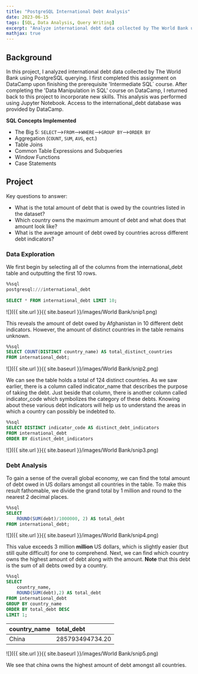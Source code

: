 ```yaml
---
title: "PostgreSQL International Debt Analysis"
date: 2023-06-15
tags: [SQL, Data Analysis, Query Writing]
excerpt: "Analyze international debt data collected by The World Bank using PostgreSQL querying"
mathjax: true
---
```


## Background

In this project, I analyzed international debt data collected by The World Bank using PostgreSQL querying. I first completed this assignment on DataCamp upon finishing the prerequisite 'Intermediate SQL` course. After completing the 'Data Manipulation in SQL' course on DataCamp, I returned back to this project to incorporate new skills. This analysis was performed using Jupyter Notebook. Access to the international_debt database was provided by DataCamp.

**SQL Concepts Implemented**

  - The Big 5: `SELECT`–\>`FROM`–\>`WHERE`–\>`GROUP
    BY`–\>`ORDER BY`
  - Aggregation (`COUNT`, `SUM`, `AVG`, ect.)
  - Table Joins
  - Common Table Expressions and Subqueries
  - Window Functions
  - Case Statements

## Project

Key questions to answer:
- What is the total amount of debt that is owed by the countries listed in the dataset?
- Which country owns the maximum amount of debt and what does that amount look like?
- What is the average amount of debt owed by countries across different debt indicators?

### Data Exploration

We first begin by selecting all of the columns from the international_debt table and outputting the first 10 rows. 

``` sql
%%sql
postgresql:///international_debt
    
SELECT * FROM international_debt LIMIT 10; 
```
![]({{ site.url }}{{ site.baseurl }}/images/World Bank/snip1.png)

This reveals the amount of debt owed by Afghanistan in 10 different debt indicators. However, the amount of distinct countries in the table remains unknown.

``` sql
%%sql
SELECT COUNT(DISTINCT country_name) AS total_distinct_countries
FROM international_debt;
```

![]({{ site.url }}{{ site.baseurl }}/images/World Bank/snip2.png)

We can see the table holds a total of 124 distinct countries. As we saw earlier, there is a column called indicator_name that describes the purpose of taking the debt. Just beside that column, there is another column called indicator_code which symbolizes the category of these debts. Knowing about these various debt indicators will help us to understand the areas in which a country can possibly be indebted to.

``` sql
%%sql
SELECT DISTINCT indicator_code AS distinct_debt_indicators
FROM international_debt
ORDER BY distinct_debt_indicators
```

![]({{ site.url }}{{ site.baseurl }}/images/World Bank/snip3.png)

### Debt Analysis

To gain a sense of the overall global economy, we can find the total amount of debt owed in US dollars amongst all countries in the table. To make this result fathomable, we divide the grand total by 1 million and round to the nearest 2 decimal places.

``` sql
%%sql
SELECT 
    ROUND(SUM(debt)/1000000, 2) AS total_debt
FROM international_debt; 
```

![]({{ site.url }}{{ site.baseurl }}/images/World Bank/snip4.png)

This value exceeds 3 million **million** US dollars, which is slightly easier (but still quite difficult) for one to comprehend. Next, we can find which country owns the highest amount of debt along with the amount. **Note** that this debt is the sum of all debts owed by a country.

``` sql
%%sql
SELECT 
    country_name, 
    ROUND(SUM(debt),2) AS total_debt
FROM international_debt
GROUP BY country_name
ORDER BY total_debt DESC
LIMIT 1;
```
| country_name | total_debt |
| :----------- | :-------- |
| China        | 285793494734.20 |

![]({{ site.url }}{{ site.baseurl }}/images/World Bank/snip5.png)

We see that china owns the highest amount of debt amongst all countries.


